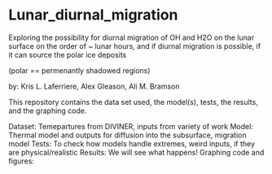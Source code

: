 # Lunar_diurnal_migration
Exploring the possibility for diurnal migration of OH and H2O on the lunar surface on the order of ~ lunar hours, and if diurnal migration is possible, if it can source the polar ice deposits

(polar == permenantly shadowed regions)


by: Kris L. Laferriere, Alex Gleason, Ali M. Bramson

This repository contains the data set used, the model(s), tests, the results, and the graphing code.

Dataset: Temepartures from DIVINER, inputs from variety of work
Model: Thermal model and outputs for diffusion into the subsurface, migration model
Tests: To check how models handle extremes, weird inputs, if they are physical/realistic
Results: We will see what happens!
Graphing code and figures: 
